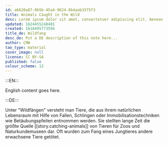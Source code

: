 ```yaml
---
id: a6620a87-0b5b-45a4-9624-8b4aab3375f3
title: Animals Caught in the Wild
desc: Lorem ipsum dolor sit amet, consectetuer adipiscing elit. Aenean commodo ligula eget dolor. Aenean massa. Cum sociis natoque penatibus et magnis dis parturient montes, nascetur ridiculus mus. Donec quam felis, ultricies nec, pellentesque eu, pretium quis, sem. Nulla consequat massa quis enim.
updated: 1624455248401
created: 1618495773594
title_de: Wildfang
desc_de: Put a DE description of this note here...
author: CMW
tao_type: material
cover_image: null
license: CC BY-SA
published: false
colour_scheme: 13
---
```


:::EN:::

English content goes here.

:::DE:::

Unter "Wildfängen" versteht man Tiere, die aus ihrem natürlichen Lebensraum mit Hilfe von Fallen, Schlingen oder Immobilisationstechniken wie Betäubungspfeilen entnommen werden. Sie stellten lange Zeit die größte Quelle [[story.catching-animals]] von Tieren für Zoos und Naturkundemuseen dar. Oft wurden zum Fang eines Jungtieres andere erwachsene Tiere getötet.
